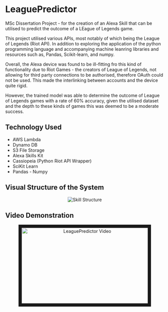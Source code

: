 # LeaguePredictor
MSc Dissertation Project - for the creation of an Alexa Skill that can be utilised to predict the outcome of a LEague of Legends game. 

This project utilised various APIs, most notably of which being the League of Legends (Riot API). In addition to exploring the application of the python programming language and accompanying machine leanring libraries and resources such as, Pandas, Scikit-learn, and numpy.

Overall, the Alexa device was found to be ill-fitting fro this kind of functionality due to Riot Games - the creators of League of Legends, not allowing for third party connections to be authorised, therefore OAuth could not be used. This made the interlinking between accounts and the device quite rigid. 

However, the trained model was able to determine the outcome of League of Legends games with a rate of 60% accuracy, given the utilised dataset and the depth to these kinds of games this was deemed to be a moderate success. 

## Technology Used
- AWS Lambda
- Dynamo DB
- S3 File Storage
- Alexa Skills Kit
- Cassiopeia (Python Riot API Wrapper)
- SciKit Learn
- Pandas - Numpy

## Visual Structure of the System

<p align="center"><img src="https://i.imgur.com/NGHtWrv.png" 
alt="Skill Structure"/></p>

## Video Demonstration

<p align="center">
  <a href="https://drive.google.com/file/d/1lpM9OnSK7DZSgdNf4pfEG3dmH_QnI38a/view?usp=sharing" target="_blank" title="LeaguePredictor">
    <img src="https://i.imgur.com/IovIoQh.png" alt="LeaguePredictor Video" width="400" height="240" border="10"/>
  </a>
</p>
